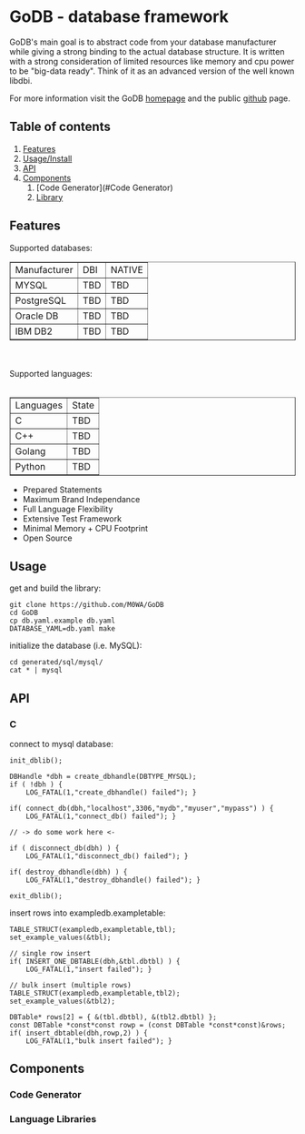 # GoDB - database framework

GoDB's main goal is to abstract code from your database manufacturer while giving a strong binding to the actual database structure.
It is written with a strong consideration of limited resources like memory and cpu power to be "big-data ready".
Think of it as an advanced version of the well known libdbi.

For more information visit the GoDB [homepage](https://go-db.net) and the public [github](https://github.com/M0WA/GoDB) page.

## Table of contents
1. [Features](#Features)
2. [Usage/Install](#Usage)
3. [API](#API)
4. [Components](#Components)
      1. [Code Generator](#Code Generator)
      2. [Library](#Library)



## Features <a name="Features"></a>
Supported databases:<br>

<table border=1>
<tr><td>Manufacturer</td><td>DBI</td><td>NATIVE</td></tr>
<tr><td>MYSQL</td><td>TBD</td><td>TBD</td></tr>
<tr><td>PostgreSQL</td><td>TBD</td><td>TBD</td></tr>
<tr><td>Oracle DB</td><td>TBD</td><td>TBD</td></tr>
<tr><td>IBM DB2</td><td>TBD</td><td>TBD</td></tr>
</table>

<br><br>
Supported languages:<br><br>

<table border=1>
<tr><td>Languages</td><td>State</td></tr>
<tr><td>C</td><td>TBD</td></tr>
<tr><td>C++</td><td>TBD</td></tr>
<tr><td>Golang</td><td>TBD</td></tr>
<tr><td>Python</td><td>TBD</td></tr>
</table>

* Prepared Statements
* Maximum Brand Independance
* Full Language Flexibility
* Extensive Test Framework
* Minimal Memory + CPU Footprint
* Open Source

## Usage <a name="Usage"></a>
get and build the library:

	git clone https://github.com/M0WA/GoDB
	cd GoDB
	cp db.yaml.example db.yaml
	DATABASE_YAML=db.yaml make

initialize the database (i.e. MySQL):

	cd generated/sql/mysql/
	cat * | mysql

## API <a name="API"></a>

### C

connect to mysql database:

	init_dblib();
	
	DBHandle *dbh = create_dbhandle(DBTYPE_MYSQL);
	if ( !dbh ) {
		LOG_FATAL(1,"create_dbhandle() failed"); }
	
	if( connect_db(dbh,"localhost",3306,"mydb","myuser","mypass") ) {
		LOG_FATAL(1,"connect_db() failed"); }
	
	// -> do some work here <-
		
	if ( disconnect_db(dbh) ) {
		LOG_FATAL(1,"disconnect_db() failed"); }
	
	if( destroy_dbhandle(dbh) ) {
		LOG_FATAL(1,"destroy_dbhandle() failed"); }
		
	exit_dblib();

insert rows into exampledb.exampletable:

	TABLE_STRUCT(exampledb,exampletable,tbl);
	set_example_values(&tbl);
	
	// single row insert
	if( INSERT_ONE_DBTABLE(dbh,&tbl.dbtbl) ) {
		LOG_FATAL(1,"insert failed"); }
	
	// bulk insert (multiple rows)
	TABLE_STRUCT(exampledb,exampletable,tbl2);
	set_example_values(&tbl2);
	
	DBTable* rows[2] = { &(tbl.dbtbl), &(tbl2.dbtbl) };
	const DBTable *const*const rowp = (const DBTable *const*const)&rows;
	if( insert_dbtable(dbh,rowp,2) ) {
		LOG_FATAL(1,"bulk insert failed"); }

## Components <a name="Components"></a>

### Code Generator <a name="Code Generator"></a>

### Language Libraries <a name="Library"></a>